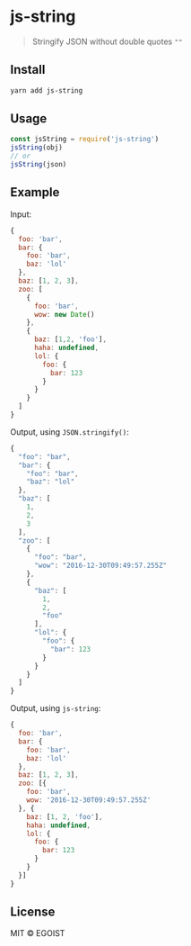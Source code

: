 # js-string

> Stringify JSON without double quotes `""`

## Install

```bash
yarn add js-string
```

## Usage

```js
const jsString = require('js-string')
jsString(obj)
// or
jsString(json)
```

## Example

Input:

```js
{
  foo: 'bar',
  bar: {
    foo: 'bar',
    baz: 'lol'
  },
  baz: [1, 2, 3],
  zoo: [
    {
      foo: 'bar',
      wow: new Date()
    },
    {
      baz: [1,2, 'foo'],
      haha: undefined,
      lol: {
        foo: {
          bar: 123
        }
      }
    }
  ]
}
```

Output, using `JSON.stringify()`:

```js
{
  "foo": "bar",
  "bar": {
    "foo": "bar",
    "baz": "lol"
  },
  "baz": [
    1,
    2,
    3
  ],
  "zoo": [
    {
      "foo": "bar",
      "wow": "2016-12-30T09:49:57.255Z"
    },
    {
      "baz": [
        1,
        2,
        "foo"
      ],
      "lol": {
        "foo": {
          "bar": 123
        }
      }
    }
  ]
}
```

Output, using `js-string`:

```js
{
  foo: 'bar',
  bar: {
    foo: 'bar',
    baz: 'lol'
  },
  baz: [1, 2, 3],
  zoo: [{
    foo: 'bar',
    wow: '2016-12-30T09:49:57.255Z'
  }, {
    baz: [1, 2, 'foo'],
    haha: undefined,
    lol: {
      foo: {
        bar: 123
      }
    }
  }]
}
```

## License

MIT &copy; EGOIST
